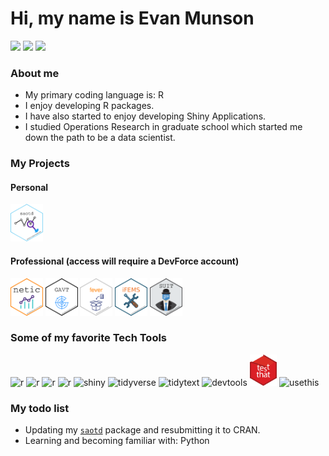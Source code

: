 # Hi, my name is Evan Munson

[<img height="30" src="https://img.shields.io/badge/twitter-%231DA1F2.svg?&style=for-the-badge&logo=twitter&logoColor=white" />][twitter]
[<img height="30" src="https://img.shields.io/badge/linkedin-blue.svg?&style=for-the-badge&logo=linkedin&logoColor=white" />][LinkedIn]
[<img height="30" src="https://img.shields.io/badge/orcid-green.svg?&style=for-the-badge&logo=orcid&logoColor=white" />][ORCID ID]

### About me

* My primary coding language is:  R
* I enjoy developing R packages.
* I have also started to enjoy developing Shiny Applications.
* I studied Operations Research in graduate school which started me down the path to be a data scientist.

### My Projects

#### Personal

[<img height="60" src="https://raw.githubusercontent.com/evan-l-munson/saotd/update_package/man/hex_saotd.png" />][saotd]

#### Professional (access will require a DevForce account)

[<img height="60" src="www/hex_netic.png" />][netic]
[<img height="60" src="www/hex_GAVT.png" />][gavt]
[<img height="60" src="www/hex_fever.png" />][fever]
[<img height="60" src="www/hex_iFEMS.png" />][ifems]
[<img height="60" src="www/hex_SUIT_v2.png" />][suit]

### Some of my favorite Tech Tools

<p align="left">
<img src="https://docs.rstudio.com/connect/admin/images/RStudio-ball.svg" alt="r" width="50" height="50"/> 
<img src="https://github.githubassets.com/images/modules/logos_page/GitHub-Mark.png" alt="r" width="50" height="50"/> 
<img src="https://about.gitlab.com/images/press/logo/png/gitlab-icon-rgb.png" alt="r" width="50" height="50"/> 
<img src="https://cran.r-project.org/Rlogo.svg" alt="r" width="50" height="50"/> 
<img src="https://blog.efpsa.org/wp-content/uploads/2019/04/pic1-552x640.png" alt="shiny" height="50"/> 
<img src="https://www.tidyverse.org/images/hex-tidyverse.png" alt="tidyverse" height="50"/> 
<img src="https://raw.githubusercontent.com/juliasilge/tidytext/master/man/figures/tidytext.png" alt="tidytext" height="50"/> 
<img src="https://devtools.r-lib.org/reference/figures/logo.svg" alt="devtools" height="50"/> 
<img src="https://raw.githubusercontent.com/r-lib/testthat/master/man/figures/logo.png" alt="testthat" height="50"/> 
<img src="https://usethis.r-lib.org/reference/figures/logo.png" alt="usethis" height="50"/> 
</p>

### My todo list

* Updating my [`saotd`](https://github.com/evan-l-munson/saotd) package and resubmitting it to CRAN.
* Learning and becoming familiar with:  Python

[twitter]: https://twitter.com/spot2ring
[linkedin]: https://www.linkedin.com/in/evan-munson-50033b61/
[ORCID ID]: http://orcid.org/0000-0002-9958-6800
[saotd]: https://github.com/evan-l-munson/saotd
[netic]: https://gitlab.devforce.disa.mil/netc-dsd/netic
[gavt]: https://gitlab.devforce.disa.mil/netc-dsd/gavt
[fever]: https://gitlab.devforce.disa.mil/netc-dsd/fever
[ifems]: https://gitlab.devforce.disa.mil/netc-dsd/ifems
[suit]: https://gitlab.devforce.disa.mil/netc-dsd/suit
